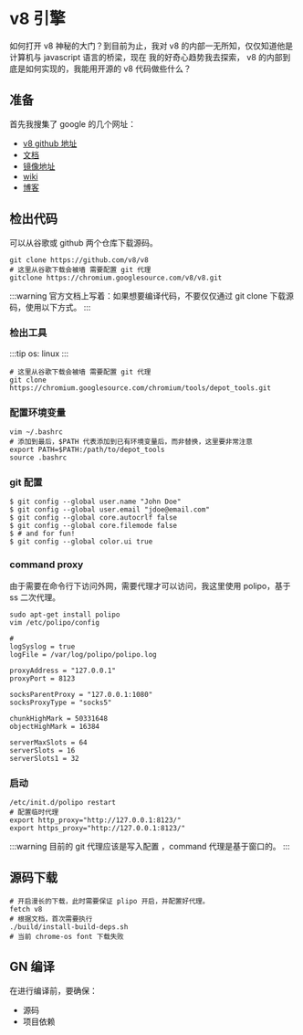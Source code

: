 # v8 引擎
如何打开 v8 神秘的大门？到目前为止，我对 v8 的内部一无所知，仅仅知道他是计算机与 javascript 语言的桥梁，现在
我的好奇心趋势我去探索， v8 的内部到底是如何实现的，我能用开源的 v8 代码做些什么？

## 准备
首先我搜集了 google 的几个网址：
- [v8 github 地址](https://github.com/v8/v8)
- [文档](https://v8.dev/docs)
- [镜像地址](https://chromium.googlesource.com/v8/v8.git)
- [wiki](https://github.com/v8/v8/wiki)
- [博客](https://blog.chromium.org/)

## 检出代码
可以从谷歌或 github 两个仓库下载源码。
```
git clone https://github.com/v8/v8
# 这里从谷歌下载会被墙 需要配置 git 代理
gitclone https://chromium.googlesource.com/v8/v8.git
```

:::warning
官方文档上写着：如果想要编译代码，不要仅仅通过 git clone 下载源码，使用以下方式。
:::

### 检出工具
:::tip
os: linux
:::

```
# 这里从谷歌下载会被墙 需要配置 git 代理
git clone https://chromium.googlesource.com/chromium/tools/depot_tools.git
```

### 配置环境变量
```
vim ~/.bashrc
# 添加到最后，$PATH 代表添加到已有环境变量后，而非替换，这里要非常注意
export PATH=$PATH:/path/to/depot_tools
source .bashrc
```
### git 配置
```
$ git config --global user.name "John Doe"
$ git config --global user.email "jdoe@email.com"
$ git config --global core.autocrlf false
$ git config --global core.filemode false
$ # and for fun!
$ git config --global color.ui true
```
### command proxy
由于需要在命令行下访问外网，需要代理才可以访问，我这里使用 polipo，基于 ss 二次代理。
```
sudo apt-get install polipo
vim /etc/polipo/config

#
logSyslog = true
logFile = /var/log/polipo/polipo.log

proxyAddress = "127.0.0.1"
proxyPort = 8123

socksParentProxy = "127.0.0.1:1080"
socksProxyType = "socks5"

chunkHighMark = 50331648
objectHighMark = 16384

serverMaxSlots = 64
serverSlots = 16
serverSlots1 = 32
```
### 启动
```
/etc/init.d/polipo restart
# 配置临时代理
export http_proxy="http://127.0.0.1:8123/"
export https_proxy="http://127.0.0.1:8123/"
```

:::warning
目前的 git 代理应该是写入配置 ，command 代理是基于窗口的。
:::

## 源码下载
```
# 开启漫长的下载，此时需要保证 plipo 开启，并配置好代理。
fetch v8
# 根据文档，首次需要执行 
./build/install-build-deps.sh
# 当前 chrome-os font 下载失败
```

## GN 编译
在进行编译前，要确保：
- 源码
- 项目依赖
